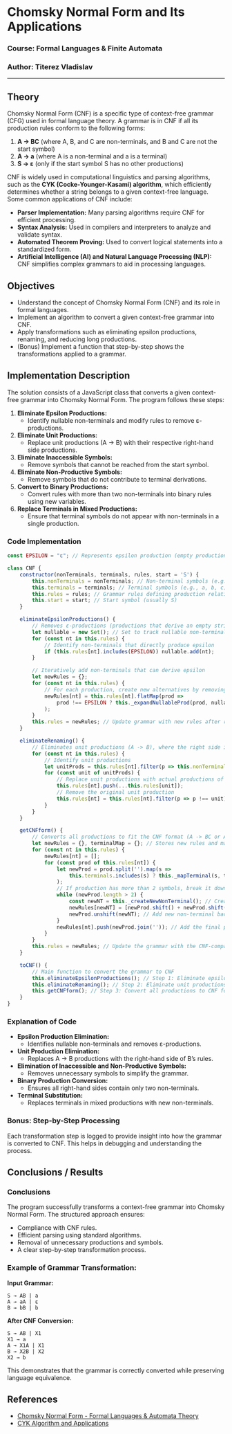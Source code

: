 # Chomsky Normal Form and Its Applications

### Course: Formal Languages & Finite Automata
### Author: Titerez Vladislav

----

## Theory

Chomsky Normal Form (CNF) is a specific type of context-free grammar (CFG) used in formal language theory. A grammar is in CNF if all its production rules conform to the following forms:

1. **A → BC** (where A, B, and C are non-terminals, and B and C are not the start symbol)
2. **A → a** (where A is a non-terminal and a is a terminal)
3. **S → ε** (only if the start symbol S has no other productions)

CNF is widely used in computational linguistics and parsing algorithms, such as the **CYK (Cocke-Younger-Kasami) algorithm**, which efficiently determines whether a string belongs to a given context-free language. Some common applications of CNF include:

- **Parser Implementation:** Many parsing algorithms require CNF for efficient processing.
- **Syntax Analysis:** Used in compilers and interpreters to analyze and validate syntax.
- **Automated Theorem Proving:** Used to convert logical statements into a standardized form.
- **Artificial Intelligence (AI) and Natural Language Processing (NLP):** CNF simplifies complex grammars to aid in processing languages.

## Objectives

- Understand the concept of Chomsky Normal Form (CNF) and its role in formal languages.
- Implement an algorithm to convert a given context-free grammar into CNF.
- Apply transformations such as eliminating epsilon productions, renaming, and reducing long productions.
- (Bonus) Implement a function that step-by-step shows the transformations applied to a grammar.

## Implementation Description

The solution consists of a JavaScript class that converts a given context-free grammar into Chomsky Normal Form. The program follows these steps:

1. **Eliminate Epsilon Productions:**
   - Identify nullable non-terminals and modify rules to remove ε-productions.
2. **Eliminate Unit Productions:**
   - Replace unit productions (A → B) with their respective right-hand side productions.
3. **Eliminate Inaccessible Symbols:**
   - Remove symbols that cannot be reached from the start symbol.
4. **Eliminate Non-Productive Symbols:**
   - Remove symbols that do not contribute to terminal derivations.
5. **Convert to Binary Productions:**
   - Convert rules with more than two non-terminals into binary rules using new variables.
6. **Replace Terminals in Mixed Productions:**
   - Ensure that terminal symbols do not appear with non-terminals in a single production.

### **Code Implementation**

```js
const EPSILON = "ε"; // Represents epsilon production (empty production)

class CNF {
    constructor(nonTerminals, terminals, rules, start = 'S') {
        this.nonTerminals = nonTerminals; // Non-terminal symbols (e.g., S, A, B)
        this.terminals = terminals; // Terminal symbols (e.g., a, b, c)
        this.rules = rules; // Grammar rules defining production relations
        this.start = start; // Start symbol (usually S)
    }

    eliminateEpsilonProductions() {
        // Removes ε-productions (productions that derive an empty string ε)
        let nullable = new Set(); // Set to track nullable non-terminals
        for (const nt in this.rules) {
            // Identify non-terminals that directly produce epsilon
            if (this.rules[nt].includes(EPSILON)) nullable.add(nt);
        }

        // Iteratively add non-terminals that can derive epsilon
        let newRules = {};
        for (const nt in this.rules) {
            // For each production, create new alternatives by removing nullable symbols
            newRules[nt] = this.rules[nt].flatMap(prod => 
                prod !== EPSILON ? this._expandNullableProd(prod, nullable) : []
            );
        }
        this.rules = newRules; // Update grammar with new rules after removing epsilon-productions
    }

    eliminateRenaming() {
        // Eliminates unit productions (A -> B), where the right side is a single non-terminal
        for (const nt in this.rules) {
            // Identify unit productions
            let unitProds = this.rules[nt].filter(p => this.nonTerminals.includes(p));
            for (const unit of unitProds) {
                // Replace unit productions with actual productions of the unit
                this.rules[nt].push(...this.rules[unit]);
                // Remove the original unit production
                this.rules[nt] = this.rules[nt].filter(p => p !== unit);
            }
        }
    }

    getCNFform() {
        // Converts all productions to fit the CNF format (A -> BC or A -> a)
        let newRules = {}, terminalMap = {}; // Stores new rules and mappings for terminal non-terminals
        for (const nt in this.rules) {
            newRules[nt] = [];
            for (const prod of this.rules[nt]) {
                let newProd = prod.split('').map(s => 
                    this.terminals.includes(s) ? this._mapTerminal(s, terminalMap, newRules) : s
                );
                // If production has more than 2 symbols, break it down into smaller productions
                while (newProd.length > 2) {
                    const newNT = this._createNewNonTerminal(); // Create a new non-terminal to break down production
                    newRules[newNT] = [newProd.shift() + newProd.shift()]; // Create a new production for the broken parts
                    newProd.unshift(newNT); // Add new non-terminal back into the production
                }
                newRules[nt].push(newProd.join('')); // Add the final production
            }
        }
        this.rules = newRules; // Update the grammar with the CNF-compatible rules
    }

    toCNF() {
        // Main function to convert the grammar to CNF
        this.eliminateEpsilonProductions(); // Step 1: Eliminate epsilon productions
        this.eliminateRenaming(); // Step 2: Eliminate unit productions
        this.getCNFform(); // Step 3: Convert all productions to CNF form
    }
}


```

### **Explanation of Code**
- **Epsilon Production Elimination:**
  - Identifies nullable non-terminals and removes ε-productions.
- **Unit Production Elimination:**
  - Replaces A → B productions with the right-hand side of B’s rules.
- **Elimination of Inaccessible and Non-Productive Symbols:**
  - Removes unnecessary symbols to simplify the grammar.
- **Binary Production Conversion:**
  - Ensures all right-hand sides contain only two non-terminals.
- **Terminal Substitution:**
  - Replaces terminals in mixed productions with new non-terminals.

### **Bonus: Step-by-Step Processing**
Each transformation step is logged to provide insight into how the grammar is converted to CNF. This helps in debugging and understanding the process.

## Conclusions / Results

### **Conclusions**
The program successfully transforms a context-free grammar into Chomsky Normal Form. The structured approach ensures:
- Compliance with CNF rules.
- Efficient parsing using standard algorithms.
- Removal of unnecessary productions and symbols.
- A clear step-by-step transformation process.

### **Example of Grammar Transformation:**
**Input Grammar:**
```
S → AB | a
A → aA | ε
B → bB | b
```

**After CNF Conversion:**
```
S → AB | X1
X1 → a
A → X1A | X1
B → X2B | X2
X2 → b
```

This demonstrates that the grammar is correctly converted while preserving language equivalence.

## References
- [Chomsky Normal Form - Formal Languages & Automata Theory](https://www.cs.cornell.edu/courses/cs2800/)
- [CYK Algorithm and Applications](https://www.geeksforgeeks.org/cyk-algorithm-for-context-free-grammar-parsing/)

